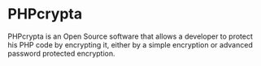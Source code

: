 PHPcrypta
=========

PHPcrypta is an Open Source software that allows a developer to protect his PHP code by encrypting it, either by a simple encryption or advanced password protected encryption.
